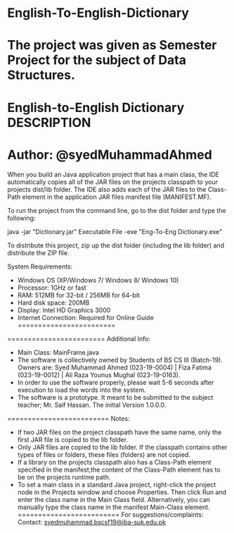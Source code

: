 # English-To-English-Dictionary
The project was given as Semester Project for the subject of Data Structures.
========================
English-to-English Dictionary DESCRIPTION
========================
Author: @syedMuhammadAhmed
========================
When you build an Java application project that has a main class, the IDE
automatically copies all of the JAR
files on the projects classpath to your projects dist/lib folder. The IDE
also adds each of the JAR files to the Class-Path element in the application
JAR files manifest file (MANIFEST.MF).

To run the project from the command line, go to the dist folder and
type the following:

java -jar "Dictionary.jar"
Executable File -exe "Eng-To-Eng Dictionary.exe"

To distribute this project, zip up the dist folder (including the lib folder)
and distribute the ZIP file.

System Requirements:
* Windows OS (XP/Windows 7/ Windows 8/ Windows 10)
* Processor: 1GHz or fast
* RAM: 512MB for 32-bit / 256MB for 64-bit
* Hard disk space: 200MB
* Display: Intel HD Graphics 3000
* Internet Connection: Required for Online Guide
========================

========================
Additional Info:
* Main Class: MainFrame.java
* The software is collectively owned by Students of BS CS III (Batch-19). Owners are: Syed Muhammad Ahmed (023-19-0004) | Fiza Fatima (023-19-0012) | Ali Raza Younus Mughal (023-19-0163).
* In order to use the software properly, please wait 5-6 seconds after execution to load the words into the system.
* The software is a prototype. It meant to be submitted to the subject teacher; Mr. Saif Hassan. The initial Version 1.0.0.0.

=========================
Notes:

* If two JAR files on the project classpath have the same name, only the first
JAR file is copied to the lib folder.
* Only JAR files are copied to the lib folder.
If the classpath contains other types of files or folders, these files (folders)
are not copied.
* If a library on the projects classpath also has a Class-Path element
specified in the manifest,the content of the Class-Path element has to be on
the projects runtime path.
* To set a main class in a standard Java project, right-click the project node
in the Projects window and choose Properties. Then click Run and enter the
class name in the Main Class field. Alternatively, you can manually type the
class name in the manifest Main-Class element.
=========================
For suggestions/complaints:
Contact: syedmuhammad.bscsf19@iba-suk.edu.pk
